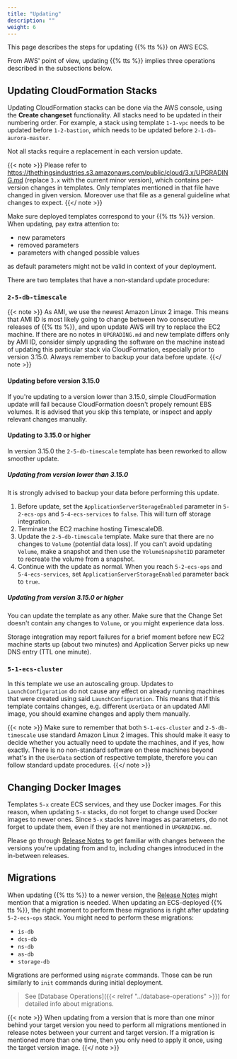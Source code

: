 ```yaml
---
title: "Updating"
description: ""
weight: 6
---
```


This page describes the steps for updating {{% tts %}} on AWS ECS.

<!--more-->

From AWS' point of view, updating {{% tts %}} implies three operations described in the subsections below.

## Updating CloudFormation Stacks

Updating CloudFormation stacks can be done via the AWS console, using the **Create changeset** functionality. All stacks need to be updated in their numbering order. For example, a stack using template `1-1-vpc` needs to be updated before `1-2-bastion`, which needs to be updated before `2-1-db-aurora-master`.

Not all stacks require a replacement in each version update.

{{< note >}} Please refer to https://thethingsindustries.s3.amazonaws.com/public/cloud/3.x/UPGRADING.md (replace `3.x` with the current minor version), which contains per-version changes in templates. Only templates mentioned in that file have changed in given version. Moreover use that file as a general guideline what changes to expect. {{</ note >}}

Make sure deployed templates correspond to your {{% tts %}} version. When updating, pay extra attention to:
- new parameters
- removed parameters
- parameters with changed possible values

as default parameters might not be valid in context of your deployment.

There are two templates that have a non-standard update procedure:

### `2-5-db-timescale`

{{< note >}} As AMI, we use the newest Amazon Linux 2 image. This means that AMI ID is most likely going to change between two consecutive releases of {{% tts %}}, and upon update AWS will try to replace the EC2 machine. If there are no notes in `UPGRADING.md` and new template differs only by AMI ID, consider simply upgrading the software on the machine instead of updating this particular stack via CloudFormation, especially prior to version 3.15.0. Always remember to backup your data before update. {{</ note >}}

#### Updating before version 3.15.0

If you're updating to a version lower than 3.15.0, simple CloudFormation update will fail because CloudFormation doesn't propely remount EBS volumes. It is advised that you skip this template, or inspect and apply relevant changes manually.

#### Updating to 3.15.0 or higher

In version 3.15.0 the `2-5-db-timescale` template has been reworked to allow smoother update.

##### Updating from version lower than 3.15.0

It is strongly advised to backup your data before performing this update.

1. Before update, set the `ApplicationServerStorageEnabled` parameter in `5-2-ecs-ops` and `5-4-ecs-services` to `false`. This will turn off storage integration.
2. Terminate the EC2 machine hosting TimescaleDB.
3. Update the `2-5-db-timescale` template. Make sure that there are no changes to `Volume` (potential data loss). If you can't avoid updating `Volume`, make a snapshot and then use the `VolumeSnapshotID` parameter to recreate the volume from a snapshot.
4. Continue with the update as normal. When you reach `5-2-ecs-ops` and `5-4-ecs-services`, set `ApplicationServerStorageEnabled` parameter back to `true`.

##### Updating from version 3.15.0 or higher

You can update the template as any other. Make sure that the Change Set doesn't contain any changes to `Volume`, or you might experience data loss.

Storage integration may report failures for a brief moment before new EC2 machine starts up (about two minutes) and Application Server picks up new DNS entry (TTL one minute).

### `5-1-ecs-cluster`

In this template we use an autoscaling group. Updates to `LaunchConfiguration` do not cause any effect on already running machines that were created using said `LaunchConfiguration`. This means that if this template contains changes, e.g. different `UserData` or an updated AMI image, you should examine changes and apply them manually.

{{< note >}} Make sure to remember that both `5-1-ecs-cluster` and `2-5-db-timescale` use standard Amazon Linux 2 images. This should make it easy to decide whether you actually need to update the machines, and if yes, how exactly. There is no non-standard software on these machines beyond what's in the `UserData` section of respective template, therefore you can follow standard update procedures. {{</ note >}}

## Changing Docker Images

Templates `5-x` create ECS services, and they use Docker images. For this reason, when updating `5-x` stacks, do not forget to change used Docker images to newer ones. Since `5-x` stacks have images as parameters, do not forget to update them, even if they are not mentioned in `UPGRADING.md`.

Please go through [Release Notes](https://www.thethingsindustries.com/docs/whats-new/) to get familiar with changes between the versions you're updating from and to, including changes introduced in the in-between releases.

## Migrations

When updating {{% tts %}} to a newer version, the [Release Notes](https://www.thethingsindustries.com/docs/whats-new/) might mention that a migration is needed. When updating an ECS-deployed {{% tts %}}, the right moment to perform these migrations is right after updating `5-2-ecs-ops` stack. You might need to perform these migrations:
- `is-db`
- `dcs-db`
- `ns-db`
- `as-db`
- `storage-db`

Migrations are performed using `migrate` commands. Those can be run similarly to `init` commands during initial deployment. 

> See [Database Operations]({{< relref "../database-operations" >}}) for detailed info about migrations.

{{< note >}} When updating from a version that is more than one minor behind your target version you need to perform all migrations mentioned in release notes between your current and target version. If a migration is mentioned more than one time, then you only need to apply it once, using the target version image. {{</ note >}}
